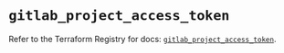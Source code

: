 # `gitlab_project_access_token`

Refer to the Terraform Registry for docs: [`gitlab_project_access_token`](https://registry.terraform.io/providers/gitlabhq/gitlab/17.9.0/docs/resources/project_access_token).
